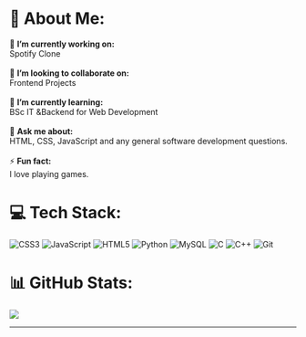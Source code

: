 # 💫 About Me:
🔭 **I’m currently working on:**  <br>Spotify Clone<br><br>👯 **I’m looking to collaborate on:**  <br>Frontend Projects<br><br>🌱 **I’m currently learning:**  <br>BSc IT &Backend for Web Development<br><br>💬 **Ask me about:**  <br>HTML, CSS, JavaScript and any general software development questions.<br><br>⚡ **Fun fact:**  <br>I love playing games.


# 💻 Tech Stack:
![CSS3](https://img.shields.io/badge/css3-%231572B6.svg?style=for-the-badge&logo=css3&logoColor=white) ![JavaScript](https://img.shields.io/badge/javascript-%23323330.svg?style=for-the-badge&logo=javascript&logoColor=%23F7DF1E) ![HTML5](https://img.shields.io/badge/html5-%23E34F26.svg?style=for-the-badge&logo=html5&logoColor=white) ![Python](https://img.shields.io/badge/python-3670A0?style=for-the-badge&logo=python&logoColor=ffdd54) ![MySQL](https://img.shields.io/badge/mysql-%2300f.svg?style=for-the-badge&logo=mysql&logoColor=white) ![C](https://img.shields.io/badge/c-%2300599C.svg?style=for-the-badge&logo=c&logoColor=white) ![C++](https://img.shields.io/badge/c++-%2300599C.svg?style=for-the-badge&logo=c%2B%2B&logoColor=white) ![Git](https://img.shields.io/badge/git-%23F05033.svg?style=for-the-badge&logo=git&logoColor=white)
# 📊 GitHub Stats:

![](https://github-readme-stats.vercel.app/api/top-langs/?username=dev-shyamyadav&theme=dark&hide_border=false&include_all_commits=false&count_private=false&layout=compact)


---

